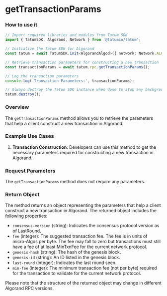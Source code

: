 # getTransactionParams

### How to use it

```typescript
// Import required libraries and modules from Tatum SDK
import { TatumSDK, Algorand, Network } from '@tatumio/tatum';

// Initialize the Tatum SDK for Algorand
const tatum = await TatumSDK.init<AlgorandAlgod>({ network: Network.ALGORAND_ALGOD });

// Retrieve transaction parameters for constructing a new transaction
const transactionParams = await tatum.rpc.getTransactionParams();

// Log the transaction parameters
console.log('Transaction Parameters:', transactionParams);

// Always destroy the Tatum SDK instance when done to stop any background processes
tatum.destroy();
```

### Overview

The `getTransactionParams` method allows you to retrieve the parameters that help a client construct a new transaction in Algorand.

### Example Use Cases

1. **Transaction Construction**: Developers can use this method to get the necessary parameters required for constructing a new transaction in Algorand.

### Request Parameters

The `getTransactionParams` method does not require any parameters.

### Return Object

The method returns an object representing the parameters that help a client construct a new transaction in Algorand. The returned object includes the following properties:

- `consensus-version` (string): Indicates the consensus protocol version as of LastRound.
- `fee` (integer): The suggested transaction fee. The fee is in units of micro-Algos per byte. The fee may fall to zero but transactions must still have a fee of at least MinTxnFee for the current network protocol.
- `genesis-hash` (string): The hash of the genesis block.
- `genesis-id` (string): An ID listed in the genesis block.
- `last-round` (integer): Indicates the last round seen.
- `min-fee` (integer): The minimum transaction fee (not per byte) required for the transaction to validate for the current network protocol.

Please note that the structure of the returned object may change in different Algorand RPC versions.